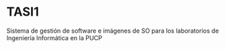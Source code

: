 # TASI1
Sistema de gestión de software e imágenes de SO para los laboratorios de Ingeniería Informática en la PUCP
